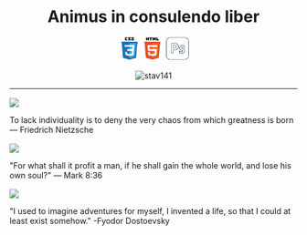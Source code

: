 
<h1 align="center">Animus in consulendo liber</h1>
<p align="center"><a href="https://www.w3schools.com/css/" target="_blank" rel="noreferrer"><img src="https://raw.githubusercontent.com/devicons/devicon/master/icons/css3/css3-original-wordmark.svg" alt="css3" width="40" height="40"/></a><a href="https://www.w3.org/html/" target="_blank" rel="noreferrer"><img src="https://raw.githubusercontent.com/devicons/devicon/master/icons/html5/html5-original-wordmark.svg" alt="html5" width="40" height="40"/></a> <a href="https://www.photoshop.com/en" target="_blank" rel="noreferrer"><img src="https://raw.githubusercontent.com/devicons/devicon/master/icons/photoshop/photoshop-line.svg" alt="photoshop" width="40" height="40"/></a></p>
<p align='center'><img align='center' src="https://github-readme-stats.vercel.app/api/top-langs?username=stav141&show_icons=true&locale=en&layout=compact" alt="stav141" /></p>
<hr>
<img align='center' src="https://media2.giphy.com/media/v1.Y2lkPTc5MGI3NjExYnp5MzZvdDZieTFzMG96ZmFoY2RvaW14OGV5ZGVvdzZ2NDA5bGF3ZyZlcD12MV9pbnRlcm5hbF9naWZfYnlfaWQmY3Q9Zw/tUnSstz3Xa17a/giphy.webp" width="350" height="auto"/>
<p>To lack individuality is to deny the very chaos from which greatness is born
― Friedrich Nietzsche</p>

<img align='center' src="https://media4.giphy.com/media/iQHDtnUZ7gxI4/giphy.gif?cid=6c09b952334v7k86pmxnxauhssrwgzdbjowl9dtg7t0erdxf&ep=v1_internal_gif_by_id&rid=giphy.gif&ct=g" width="350" height="auto"/>
<p>"For what shall it profit a man, if he shall gain the whole world, and lose his own soul?"
— Mark 8:36</p>

<img align='center' src="https://media4.giphy.com/media/v1.Y2lkPTc5MGI3NjExejMzbGxhM3hyODA5bm5lZGwwYWx1ZGc2am4ycWVvMTByNWVvZHRmaiZlcD12MV9pbnRlcm5hbF9naWZfYnlfaWQmY3Q9Zw/1oDA6lccgPe1y/giphy.gif" width="350" height="auto"/>
<p>"I used to imagine adventures for myself, I invented a life, so that I could at least exist somehow." 
-Fyodor Dostoevsky</p>
